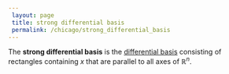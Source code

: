 ```yaml
---
 layout: page
 title: strong differential basis
 permalink: /chicago/strong_differential_basis
---
```

The **strong differential basis** is the [differential basis](https://defsmath.github.io/DefsMath/differential_basis) consisting of rectangles containing $x$ that are parallel to all axes of $\mathbb R^n$. 

